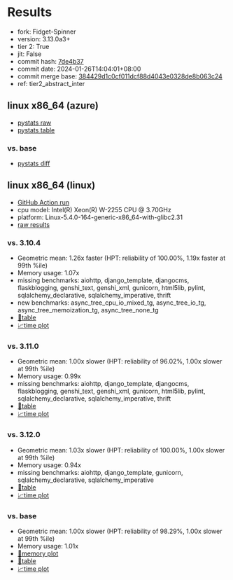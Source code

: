 # Results

- fork: Fidget-Spinner
- version: 3.13.0a3+
- tier 2: True
- jit: False
- commit hash: [7de4b37](https://github.com/Fidget%2dSpinner/cpython/commit/7de4b37)
- commit date: 2024-01-26T14:04:01+08:00
- commit merge base: [384429d1c0cf011dcf88d4043e0328de8b063c24](https://github.com/Fidget%2dSpinner/cpython/commit/384429d1c0cf011dcf88d4043e0328de8b063c24)
- ref: tier2_abstract_inter

## linux x86_64 (azure)

- [pystats raw](bm-20240126-azure-x86_64-Fidget%252dSpinner-tier2_abstract_inter-3.13.0a3%2B-7de4b37-pystats.json)
- [pystats table](bm-20240126-azure-x86_64-Fidget%252dSpinner-tier2_abstract_inter-3.13.0a3%2B-7de4b37-pystats.md)

### vs. base

- [pystats diff](bm-20240126-azure-x86_64-Fidget%252dSpinner-tier2_abstract_inter-3.13.0a3%2B-7de4b37-pystats-vs-base.md)

## linux x86_64 (linux)

- [GitHub Action run](https://github.com/faster-cpython/benchmarking/actions/runs/7666876799)
- cpu model: Intel(R) Xeon(R) W-2255 CPU @ 3.70GHz
- platform: Linux-5.4.0-164-generic-x86_64-with-glibc2.31
- [raw results](bm-20240126-linux-x86_64-Fidget%252dSpinner-tier2_abstract_inter-3.13.0a3%2B-7de4b37.json)

### vs. 3.10.4

- Geometric mean: 1.26x faster (HPT: reliability of 100.00%, 1.19x faster at 99th %ile)
- Memory usage: 1.07x
- missing benchmarks: aiohttp, django_template, djangocms, flaskblogging, genshi_text, genshi_xml, gunicorn, html5lib, pylint, sqlalchemy_declarative, sqlalchemy_imperative, thrift
- new benchmarks: async_tree_cpu_io_mixed_tg, async_tree_io_tg, async_tree_memoization_tg, async_tree_none_tg
- [📄table](bm-20240126-linux-x86_64-Fidget%252dSpinner-tier2_abstract_inter-3.13.0a3%2B-7de4b37-vs-3.10.4.md)
- [📈time plot](bm-20240126-linux-x86_64-Fidget%252dSpinner-tier2_abstract_inter-3.13.0a3%2B-7de4b37-vs-3.10.4.png)

### vs. 3.11.0

- Geometric mean: 1.00x slower (HPT: reliability of 96.02%, 1.00x slower at 99th %ile)
- Memory usage: 0.99x
- missing benchmarks: aiohttp, django_template, djangocms, flaskblogging, genshi_text, genshi_xml, gunicorn, html5lib, pylint, sqlalchemy_declarative, sqlalchemy_imperative, thrift
- [📄table](bm-20240126-linux-x86_64-Fidget%252dSpinner-tier2_abstract_inter-3.13.0a3%2B-7de4b37-vs-3.11.0.md)
- [📈time plot](bm-20240126-linux-x86_64-Fidget%252dSpinner-tier2_abstract_inter-3.13.0a3%2B-7de4b37-vs-3.11.0.png)

### vs. 3.12.0

- Geometric mean: 1.03x slower (HPT: reliability of 100.00%, 1.00x slower at 99th %ile)
- Memory usage: 0.94x
- missing benchmarks: aiohttp, django_template, gunicorn, sqlalchemy_declarative, sqlalchemy_imperative
- [📄table](bm-20240126-linux-x86_64-Fidget%252dSpinner-tier2_abstract_inter-3.13.0a3%2B-7de4b37-vs-3.12.0.md)
- [📈time plot](bm-20240126-linux-x86_64-Fidget%252dSpinner-tier2_abstract_inter-3.13.0a3%2B-7de4b37-vs-3.12.0.png)

### vs. base

- Geometric mean: 1.00x slower (HPT: reliability of 98.29%, 1.00x slower at 99th %ile)
- Memory usage: 1.01x
- [🧠memory plot](bm-20240126-linux-x86_64-Fidget%252dSpinner-tier2_abstract_inter-3.13.0a3%2B-7de4b37-vs-base-mem.png)
- [📄table](bm-20240126-linux-x86_64-Fidget%252dSpinner-tier2_abstract_inter-3.13.0a3%2B-7de4b37-vs-base.md)
- [📈time plot](bm-20240126-linux-x86_64-Fidget%252dSpinner-tier2_abstract_inter-3.13.0a3%2B-7de4b37-vs-base.png)

